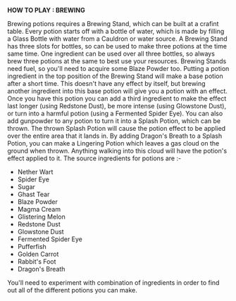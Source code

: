 **HOW TO PLAY : BREWING**

Brewing potions requires a Brewing Stand, which can be built at a crafint table. Every potion starts off with a bottle of water, which is made by filling a Glass Bottle with water from a Cauldron or water source.
A Brewing Stand has three slots for bottles, so can be used to make three potions at the time same time. One ingredient can be used over all three bottles, so always brew three potions at the same to best use your resources.
Brewing Stands need fuel, so you'll need to acquire some Blaze Powder too.
Putting a potion ingredient in the top position of the Brewing Stand will make a base potion after a short time. This doesn't have any effect by itself, but brewing another ingredient into this base potion will give you a potion with an effect.
Once you have this potion you can add a third ingredient to make the effect last longer (using Redstone Dust), be more intense (using Glowstone Dust), or turn into a harmful potion (using a Fermented Spider Eye).
You can also add gunpowder to any potion to turn it into a Splash Potion, which can be thrown. The thrown Splash Potion will cause the potion effect to be applied over the entire area that it lands in.
By adding Dragon's Breath to a Splash Potion, you can make a Lingering Potion which leaves a gas cloud on the ground when thrown. Anything walking into this cloud will have the potion's effect applied to it.
The source ingredients for potions are :-

* Nether Wart
* Spider Eye
* Sugar
* Ghast Tear
* Blaze Powder
* Magma Cream
* Glistering Melon
* Redstone Dust
* Glowstone Dust
* Fermented Spider Eye
* Pufferfish
* Golden Carrot
* Rabbit's Foot
* Dragon's Breath

You'll need to experiment with combination of ingredients in order to find out all of the different potions you can make.